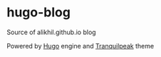 # hugo-blog
Source of alikhil.github.io blog


Powered by [Hugo](https://gohugo.io) engine and [Tranquilpeak](https://tranquilpeak.kakawait.com/) theme
